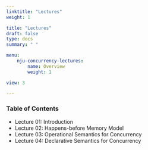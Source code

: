```yaml
---
linktitle: "Lectures"
weight: 1

title: "Lectures"
draft: false
type: docs
summary: " "

menu:
    nju-concurrency-lectures:
        name: Overview
        weight: 1

view: 3

---
```


### Table of Contents

* Lecture 01: Introduction
* Lecture 02: Happens-before Memory Model
* Lecture 03: Operational Semantics for Concurrency
* Lecture 04: Declarative Semantics for Concurrency